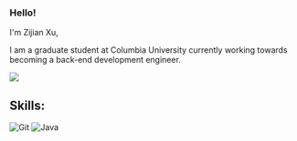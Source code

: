 ### Hello!

I'm Zijian Xu, 


I am a graduate student at Columbia University currently working towards becoming a back-end development engineer.

![](https://github-readme-stats.vercel.app/api?username=fantingsheng)

## Skills: 
![Git](https://img.shields.io?style=flat-square)
![Java](https://img.shields.io/badge/-Git-F05032?style=flat-square&logo=java&logoColor=red)

<!-- , Java, SpringBoot, SpringCloud, Mybatis, Redis, RabbitMQ, Sentinel, Nacos, Kubernetes, Zipkin, Mysql -->
<!--
**Kawamiya/Kawamiya** is a ✨ _special_ ✨ repository because its `README.md` (this file) appears on your GitHub profile.

Here are some ideas to get you started:

- 🔭 I’m currently working on ...
- 🌱 I’m currently learning ...
- 👯 I’m looking to collaborate on ...
- 🤔 I’m looking for help with ...
- 💬 Ask me about ...
- 📫 How to reach me: ...
- 😄 Pronouns: ...
- ⚡ Fun fact: ...
-->
